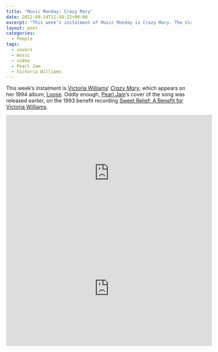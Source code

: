 ```yaml
---
title: 'Music Monday: Crazy Mary'
date: 2012-09-24T11:58:22+00:00
excerpt: "This week’s instalment of Music Monday is Crazy Mary. The Victoria Williams original and the 1993 cover by Pearl Jam."
layout: post
categories:
  - People
tags:
  - covers
  - music
  - video
  - Pearl Jam
  - Victoria Williams
---
```

This week&#8217;s instalment is [Victoria Williams](http://www.victoriawilliams.net/)&#8216; [_Crazy Mary_](http://www.allmusic.com/song/crazy-mary-mt0000215229), which appears on her 1994 album, [Loose](http://www.allmusic.com/album/loose-mw0000626240). Oddly enough, [Pearl Jam](http://pearljam.com/)&#8216;s cover of the song was released earlier, on the 1993 benefit recording [Sweet Relief: A Benefit for Victoria Williams](http://en.wikipedia.org/wiki/Sweet_Relief:_A_Benefit_for_Victoria_Williams).

<div class="video-container">
	<iframe width="560" height="315" src="https://www.youtube.com/embed/PZODKfoas8E" frameborder="0" allowfullscreen></iframe>
</div>

<div class="video-container">
	<iframe width="560" height="315" src="https://www.youtube.com/embed/E0JwW623n1A" frameborder="0" allowfullscreen></iframe>
</div>